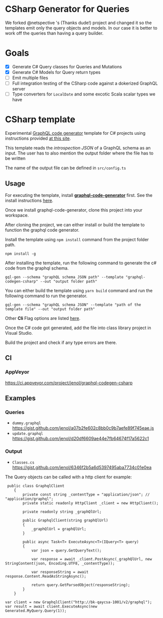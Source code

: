 # CSharp Generator for Queries

We forked @netspective 's (Thanks dude!) project and changed it so the templates emit only the query objects and models. In our case it is better to work off the queries than having a query builder. 

# Goals

- [x] Generate C# Query classes for Queries and Mutations
- [x] Generate C# Models for Query return types 
- [ ] Emit multiple files
- [ ] Full integration testing of the CSharp code against a dokerized GraphQL server
- [ ] Type converters for `LocalDate` and some excotic Scala scalar types we have

# CSharp template

Experimental [GraphQL code generator](https://github.com/dotansimha/graphql-code-generator) template for C# projects using instructions provided [at this site](https://github.com/dotansimha/graphql-code-generator/blob/master/packages/templates/README.md). 

This template reads the *introspection JSON* of a GraphQL schema as an input. The user has to also mention the output folder where the file has to be written

The name of the output file can be defined in `src/config.ts`

## Usage

For executing the template, install [**graphql-code-generator**](https://github.com/dotansimha/graphql-code-generator) first. See the install instructions [here](https://github.com/dotansimha/graphql-code-generator#installation).

Once we install graphql-code-generator, clone this project into your workspace.

After cloning the project, we can either install or build the template to function the graphql code generator.

Install the template using `npm install` command from the project folder path.

`npm install -g`

After installing the template, run the following command to generate the c# code from the graphql schema.

`gql-gen --schema "graphQL schema JSON path" --template "graphql-codegen-csharp" --out "output folder path"`

 You can either build the template using `yarn build` command and run the following command to run the generator.

`gql-gen --schema "graphQL schema JSON" --template "path of the template file" --out "output folder path"`

Other **Cli** Flag options are listed [here](https://github.com/dotansimha/graphql-code-generator#cli-options).

Once the C# code got generated, add the file into class library project in Visual Studio.

Build the project and check if any type errors are there.

## CI

### AppVeyor

https://ci.appveyor.com/project/jenol/graphql-codegen-csharp

## Examples

### Queries

* `dummy.graphql` https://gist.github.com/jenol/a07b2fe602c8bb0c9b7aefe89f745eae.js
* `update.graphql` https://gist.github.com/jenol/d20df6609ae44e7fb64674f17a5622c1

### Output 

* `Classes.cs` https://gist.github.com/jenol/6346f2b5a6d5397495aba7734c01e0ea

The Query objects can be called with a http client for example: 

```
 public class GraphqlClient
    {
        private const string _contentType = "application/json"; // "application/graphql";
        private static readonly HttpClient _client = new HttpClient();

        private readonly string _graphQlUrl;

        public GraphqlClient(string graphQlUrl)
        {
            _graphQlUrl = graphQlUrl;
        }

        public async Task<T> ExecuteAsync<T>(IQuery<T> query)
        {
            var json = query.GetQueryText();

            var response = await _client.PostAsync(_graphQlUrl, new StringContent(json, Encoding.UTF8, _contentType));

            var responseString = await response.Content.ReadAsStringAsync();

            return query.GetParsedObject(responseString);
        }
    }
```

```
var client = new GraphqlClient("http://bk-qaycsa-1001/v2/graphql");
var result = await client.ExecuteAsync(new Generated.MyQuery.Query(1));
```



